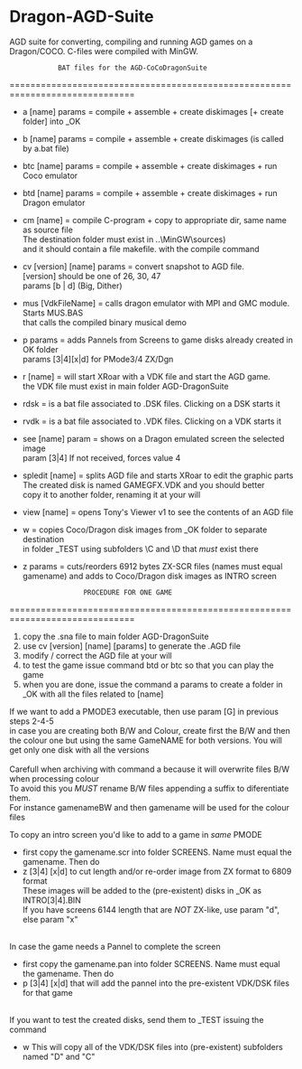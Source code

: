 # Dragon-AGD-Suite
AGD suite for converting, compiling and running AGD games on a Dragon/COCO.
C-files were compiled with MinGW.

			    BAT files for the AGD-CoCoDragonSuite
==============================================================================
* a [name] params   = compile + assemble + create diskimages [+ create folder] into _OK
* b [name] params   = compile + assemble + create diskimages (is called by a.bat file)

* btc [name] params = compile + assemble + create diskimages + run Coco emulator
* btd [name] params = compile + assemble + create diskimages + run Dragon emulator

* cm [name]         = compile C-program + copy to appropriate dir, same name as source file<br>
 		      The destination folder must exist in ..\MinGW\sources\)<br>
 		      and it should contain a file makefile. with the compile command

* cv [version] [name] params = convert snapshot to AGD file.<br> 
		      [version] should be one of  26, 30, 47 <br>
		      params [b | d] (Big, Dither)

* mus [VdkFileName] = calls dragon emulator with MPI and GMC module. Starts MUS.BAS<br>
		      that calls the compiled binary musical demo

* p params          = adds Pannels from Screens to game disks already created in OK folder<br>
		      params [3|4][x|d] for PMode3/4 ZX/Dgn

* r [name]	    = will start XRoar with a VDK file and start the AGD game. <br>
		      the VDK file must exist in main folder AGD-DragonSuite

* rdsk		   = is a bat file associated to .DSK files. Clicking on a DSK starts it
* rvdk		   = is a bat file associated to .VDK files. Clicking on a VDK starts it

* see [name] param  = shows on a Dragon emulated screen the selected image <br>
		      param [3|4] If not received, forces value 4

* spledit [name]    = splits AGD file and starts XRoar to edit the graphic parts<br>
		      The created disk is named GAMEGFX.VDK and you should better<br>
		      copy it to another folder, renaming it at your will<br>

* view [name]       = opens Tony's Viewer v1 to see the contents of an AGD file

* w                 = copies Coco/Dragon disk images from _OK folder to separate destination<br>
		      in folder _TEST using subfolders \C and \D that *must* exist there

* z        params   = cuts/reorders 6912 bytes ZX-SCR files (names must equal gamename)
	 	      and adds to Coco/Dragon disk images as INTRO screen


				     PROCEDURE FOR ONE GAME
==============================================================================
1) copy the .sna file to main folder AGD-DragonSuite
2) use cv [version] [name] [params] to generate the .AGD file
3) modify / correct the AGD file at your will
4) to test the game issue command
  btd or btc <name> <params> so that you can play the game
5) when you are done, issue the command
  a <name> params to create a folder in _OK with all the files related to [name]

If we want to add a PMODE3 executable, then use param [G] in previous steps 2-4-5<br>
in case you are creating both B/W and Colour, create first the B/W and then the colour one but using the same GameNAME for both versions. You will get only one disk with all the versions <br><br>
Carefull when archiving with command a because it will overwrite files B/W when processing colour<br>
To avoid this you *MUST* rename B/W files appending a suffix to diferentiate them.<br> 
For instance gamenameBW and then gamename will be used for the colour files<br>

To copy an intro screen you'd like to add to a game in *same* PMODE<br>
* first copy the gamename.scr into folder SCREENS. Name must equal the gamename. Then do<br>
* z [3|4] [x|d] to cut length and/or re-order image from ZX format to 6809 format<br>
	These images will be added to the (pre-existent) disks in _OK as INTRO[3|4].BIN<br>
	If you have screens 6144 length that are *NOT* ZX-like, use param "d", else param "x"<br><br>
	
In case the game needs a Pannel to complete the screen<br>
* first copy the gamename.pan into folder SCREENS. Name must equal the gamename. Then do<br>
* p [3|4] [x|d] that will add the pannel into the pre-existent VDK/DSK files for that game<br><br>

If you want to test the created disks, send them to _TEST issuing the command <br>
* w	This will copy all of the VDK/DSK files into (pre-existent) subfolders named "D" and "C"<br>
